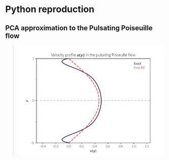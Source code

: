 # Python reproduction


## PCA approximation to the Pulsating Poiseuille flow

> ![Screenshot](pulsating-poiseuille.gif)
